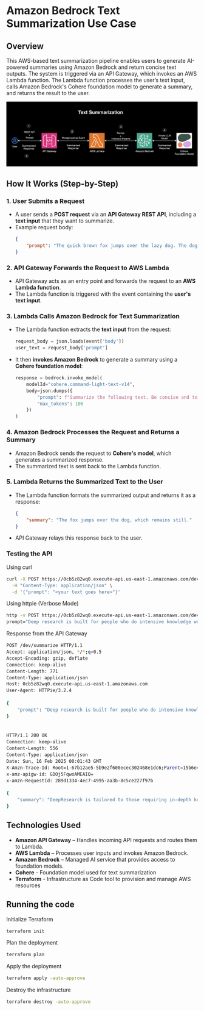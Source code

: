 # Amazon Bedrock Text Summarization Use Case 

## Overview

This AWS-based text summarization pipeline enables users to generate AI-powered summaries using Amazon Bedrock and return concise text outputs. The system is triggered via an API Gateway, which invokes an AWS Lambda function. The Lambda function processes the user’s text input, calls Amazon Bedrock's Cohere foundation model to generate a summary, and returns the result to the user.

![Architecture](./assets/architecture.png)


## How It Works (Step-by-Step)

### 1. User Submits a Request
- A user sends a **POST request** via an **API Gateway REST API**, including a **text input** that they want to summarize.  
- Example request body:  
  ```json
  {
      "prompt": "The quick brown fox jumps over the lazy dog. The dog, unbothered, remains still. Summarize this text."
  }
  ```

### 2. API Gateway Forwards the Request to AWS Lambda
- API Gateway acts as an entry point and forwards the request to an **AWS Lambda function**.  
- The Lambda function is triggered with the event containing the **user's text input**.  

### **3. Lambda Calls Amazon Bedrock for Text Summarization**  
- The Lambda function extracts the **text input** from the request:  
  ```python
  request_body = json.loads(event['body'])
  user_text = request_body['prompt']
  ```
- It then **invokes Amazon Bedrock** to generate a summary using a **Cohere foundation model**:  
  ```python
  response = bedrock.invoke_model(
      modelId="cohere.command-light-text-v14",
      body=json.dumps({
          "prompt": f"Summarize the following text. Be concise and to the point. {user_text}",
          "max_tokens": 100
      })
  )
  ```
  
### 4. Amazon Bedrock Processes the Request and Returns a Summary
- Amazon Bedrock sends the request to **Cohere's model**, which generates a summarized response.  
- The summarized text is sent back to the Lambda function.  

### 5. Lambda Returns the Summarized Text to the User
- The Lambda function formats the summarized output and returns it as a response:  
  ```json
  {
      "summary": "The fox jumps over the dog, which remains still."
  }
  ```
- API Gateway relays this response back to the user.  


### Testing the API

Using curl
```sh
curl -X POST https://0cb5z82wq0.execute-api.us-east-1.amazonaws.com/dev/summarize \
  -H "Content-Type: application/json" \
  -d '{"prompt": "<your text goes here>"}'
```

Using httpie (Verbose Mode)

```sh
http -v POST https://0cb5z82wq0.execute-api.us-east-1.amazonaws.com/dev/summarize \
prompt="Deep research is built for people who do intensive knowledge work in areas like finance, science, policy, and engineering and need thorough, precise, and reliable research. It can be equally useful for discerning shoppers looking for hyper-personalized recommendations on purchases that typically require careful research, like cars, appliances, and furniture. Every output is fully documented, with clear citations and a summary of its thinking, making it easy to reference and verify the information. It is particularly effective at finding niche, non-intuitive information that would require browsing numerous websites. Deep research frees up valuable time by allowing you to offload and expedite complex, time-intensive web research with just one query."
```

Response from the API Gateway
```sh
POST /dev/summarize HTTP/1.1
Accept: application/json, */*;q=0.5
Accept-Encoding: gzip, deflate
Connection: keep-alive
Content-Length: 771
Content-Type: application/json
Host: 0cb5z82wq0.execute-api.us-east-1.amazonaws.com
User-Agent: HTTPie/3.2.4

{
    "prompt": "Deep research is built for people who do intensive knowledge work in areas like finance, science, policy, and engineering and need thorough, precise, and reliable research. It can be equally useful for discerning shoppers looking for hyper-personalized recommendations on purchases that typically require careful research, like cars, appliances, and furniture. Every output is fully documented, with clear citations and a summary of its thinking, making it easy to reference and verify the information. It is particularly effective at finding niche, non-intuitive information that would require browsing numerous websites. Deep research frees up valuable time by allowing you to offload and expedite complex, time-intensive web research with just one query."
}


HTTP/1.1 200 OK
Connection: keep-alive
Content-Length: 556
Content-Type: application/json
Date: Sun, 16 Feb 2025 00:01:43 GMT
X-Amzn-Trace-Id: Root=1-67b12ae5-5b9e2f600ecec302468e1dc6;Parent=15b6e4e5a54abb91;Sampled=0;Lineage=1:ba6bf4ee:0
x-amz-apigw-id: GDOj5FqwoAMEAIQ=
x-amzn-RequestId: 289d1334-4ec7-4995-aa3b-8c5ce227f97b

{
    "summary": "DeepResearch is tailored to those requiring in-depth knowledge for specific fields, such as policy, engineering, science, and finance. This tool is ideal for all those seeking precise and reliable information and highly personalized recommendations for costly purchases that require research. The tool will save users time and money by allowing users to understand and obtain information from multiple sources with just one query."
}


```

## Technologies Used
- **Amazon API Gateway** – Handles incoming API requests and routes them to Lambda.  
- **AWS Lambda** – Processes user inputs and invokes Amazon Bedrock.  
- **Amazon Bedrock** – Managed AI service that provides access to foundation models.
- **Cohere** - Foundation model used for text summarization
- **Terraform** - Infrastructure as Code tool to provision and manage AWS resources


## Running the code

Initialize Terraform
```sh
terraform init 
```

Plan the deployment
```sh
terraform plan
```

Apply the deployment
```sh
terraform apply -auto-approve
```

Destroy the infrastructure

```sh
terraform destroy -auto-approve
```


